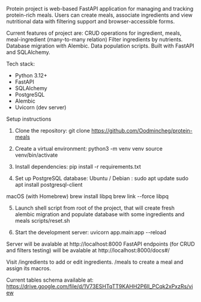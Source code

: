 Protein project is web-based FastAPI application for managing and tracking protein-rich meals.
Users can create meals, associate ingredients and view nutritional data with filtering support and browser-accessible
forms.

Current features of project are:
CRUD operations for ingredient, meals, meal-ingredient (many-to-many relation)
Filter ingredients by nutrients.
Database migration with Alembic.
Data population scripts.
Built with FastAPI and SQLAlchemy.

Tech stack:
- Python 3.12+
- FastAPI
- SQLAlchemy
- PostgreSQL
- Alembic
- Uvicorn (dev server)

Setup instructions
1. Clone the repository:
git clone https://github.com/Oodmincheg/protein-meals

2. Create a virtual environment:
python3 -m venv venv
source venv/bin/activate

3. Install dependencies:
pip install -r requirements.txt

4. Set up PostgreSQL database:
Ubuntu / Debian :
sudo apt update
sudo apt install postgresql-client

macOS (with Homebrew)
brew install libpq
brew link --force libpq

5. Launch shell script from root of the project, that will create fresh alembic migration and populate database with some ingredients and meals
scripts/reset.sh

6. Start the development server:
uvicorn app.main:app --reload

Server will be avalable at http://localhost:8000
FastAPI endpoints (for CRUD and filters testing) will be avalable at http://localhost:8000/docs#/

Visit /ingredients to add or edit ingredients.
/meals to create a meal and assign its macros.

Current tables schema available at:
https://drive.google.com/file/d/1V73ESHTqTT9KAHH2P6lI_PCqk2xPxzRs/view
